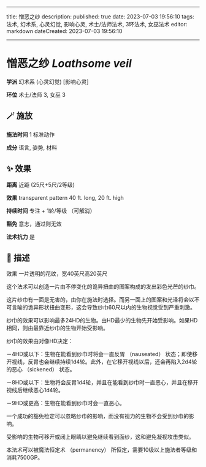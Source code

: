 
---
title: 憎恶之纱
description: 
published: true
date: 2023-07-03 19:56:10
tags: 法术, 幻术系, 心灵幻觉, 影响心灵, 术士/法师法术, 3环法术, 女巫法术
editor: markdown
dateCreated: 2023-07-03 19:56:10

---

# **憎恶之纱** *Loathsome veil*

**学派** 幻术系 (心灵幻觉) \[影响心灵\] 

**环位** 术士/法师 3, 女巫 3

## 🪄 施放

**施法时间** 1 标准动作

**成分** 语言, 姿势, 材料

## ✨ 效果  

**距离** 近距 (25尺+5尺/2等级) 

**效果** transparent pattern 40 ft. long, 20 ft. high 

**持续时间** 专注 + 1轮/等级 （可解消） 

**豁免** 意志，通过则无效

**法术抗力** 是

## 📖 描述

效果          一片透明的花纹，宽40英尺高20英尺

这个法术可以创造一片由不停变化的诡异扭曲的图案构成的发出彩色光芒的纱巾。

这片纱巾有一面是无害的，由你在施法时选择。而另一面上的图案和光泽将会以不可言喻的诡异形状扭曲变形，这会导致纱巾60尺以内的生物视觉受到严重刺激。

纱巾的效果可以影响最多24HD的生物。由HD最少的生物先开始受影响。如果HD相同，则由最靠近纱巾的生物开始受影响。

纱巾的效果由对像HD决定：

－4HD或以下：生物在能看到纱巾时将会一直反胃 （nauseated） 状态；即使移开视线，反胃也会继续持续1d4轮。此外，在它移开视线以后，还会再陷入2d4轮的恶心 （sickened） 状态。

－8HD或以下：生物将会反胃1d4轮，并且在能看到纱巾时一直恶心，并且在移开视线后继续恶心1d4轮。

－9HD或更高：生物在能看到纱巾时会一直恶心。

一个成功的豁免检定可以忽略纱巾的影响，而没有视力的生物不会受到纱巾的影响。

受影响的生物可移开或闭上眼睛以避免继续看到面纱，这和避免凝视攻击类似。

本法术可以被魔法恒定术 （permanency） 所恒定，需要10级以上施法者等级和消耗7500GP。
    